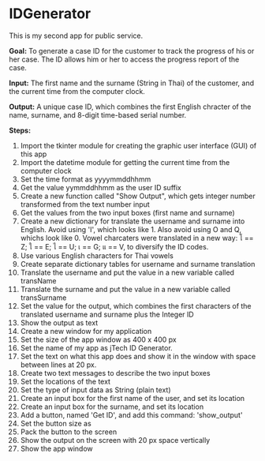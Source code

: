 # IDGenerator

This is my second app for public service.

__Goal:__ To generate a case ID for the customer to track the progress of his or her case. The ID allows him or her to access the progress report of the case. 

__Input:__ The first name and the surname (String in Thai) of the customer, and the current time from the computer clock.

__Output:__ A unique case ID, which combines the first English chracter of the name, surname, and 8-digit time-based serial number. 

__Steps:__

1. Import the tkinter module for creating the graphic user interface (GUI) of this app
2. Import the datetime module for getting the current time from the computer clock
3. Set the time format as yyyymmddhhmm
4. Get the value yymmddhhmm as the user ID suffix
5. Create a new function called "Show Output", which gets integer number transformed from the text number input
6. Get the values from the two input boxes (first name and surname)
7. Create a new dictionary for translate the username and surname into English. Avoid using 'I', which looks like 1. Also avoid using O and Q, whichs look like 0. Vowel charcaters were translated in a new way: โ == Z; ใ == E; ไ == U; เ == G; แ == V, to diversify the ID codes.
8. Use various English characters for Thai vowels
9. Create separate dictionary tables for username and surname translation
10. Translate the username and put the value in a new variable called transName
11. Translate the surname and put the value in a new variable called transSurname
12. Set the value for the output, which combines the first characters of the translated username and surname plus the Integer ID
13. Show the output as text
14. Create a new window for my application
15. Set the size of the app window as 400 x 400 px
16. Set the name of my app as jTech ID Generator.
17. Set the text on what this app does and show it in the window with space between lines at 20 px.
18. Create two text messages to describe the two input boxes
19. Set the locations of the text
20. Set the type of input data as String (plain text)
21. Create an input box for the first name of the user, and set its location
22. Create an input box for the surname, and set its location
23. Add a button, named 'Get ID', and add this command: 'show_output'
24. Set the button size as
25. Pack the button to the screen
26. Show the output on the screen with 20 px space vertically
27. Show the app window
